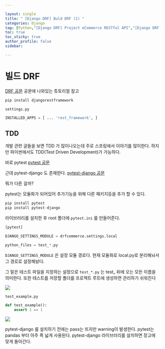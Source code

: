 ```yaml
---

layout: single
title: " [Django DRF] Buld DRF (1) "
categories: Django
tag: [Python,"[Django DRF] Project eCommerce RESTful API","[Django DRF] Buld DRF "]
toc: true
toc_sticky: true
author_profile: false
sidebar:

---
```


# 빌드 DRF

[DRF 공문](https://www.django-rest-framework.org/)
공문에 나와있는 튜토리얼 참고

```python
pip install djangorestframework
```

```python
settings.py

INSTALLED_APPS = [ ... 'rest_framework', ]
```


## TDD

개발 관련 글들을 보면 TDD 가 많이나오는데 주로 스프링에서 이야기를 많이한다.
하지만 파이썬에서도 TDD(Test Driven Development)가 가능하다.

바로 pytest [pytest 공문](https://docs.pytest.org/en/7.3.x/)

근데 pytest-django 도 존재한다.
[pytest-django 공문](https://pytest-django.readthedocs.io/en/latest/)

뭐가 다른 걸까?

pytest는 모듈화가 되어있어 추가기능을 위해 다른 패키지등을 추가 할 수 있다.

```python
pip install pytest
pip install pytest-django
```

라이브러리를 설치한 후 
root 폴더에 `pytest.ini` 를 만들어준다.

```python
[pytest]

DJANGO_SETTINGS_MODULE = drfcommerce.settings.local

python_files = test_*.py
```
`DJANGO_SETTINGS_MODULE` 은 설정 모듈 경로다.
현재 모듈화로 local.py로 분리해놔서 그 경로로 설정해놨다.

그 밑은 테스트 파일을 지정하는 설정으로 
`test_*.py` 는 test_ 뒤에 오는 모든 이름을 의미한다.
또한 테스트를 저장할 폴더를 프로젝트 루트에 생성하면 관리하기 쉬워진다

![](https://i.imgur.com/r11Mv2B.png)

```python
test_example.py

def test_example():
    assert 1 == 1
```

![](https://i.imgur.com/kzSQu73.png)

pytest-django 를 설치하기 전에는 pass는 뜨지만 warning이 발생한다.
pytest는 pandas 부터 아주 폭 넓게 사용된다.
pytest-django 라이브러리를 설치하면 장고에 맞게 돌아간다.

